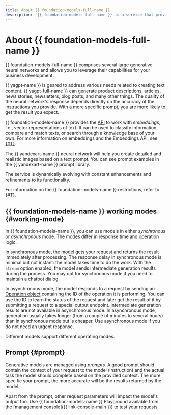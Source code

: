 ```yaml
---
title: About {{ foundation-models-full-name }}
description: '{{ foundation-models-full-name }} is a service that provides access to the APIs of large neural networks that can generate high-quality texts and images. {{ yagpt-full-name }} can generate product descriptions, articles, news stories, newsletters, blog posts, and many other things. {{ yandexart-name }} can create an image by description. The quality of the neural network''s response depends directly on the accuracy of the instructions you provide. With a more specific prompt, you are more likely to get the result you expect.'
---
```


# About {{ foundation-models-full-name }}

{{ foundation-models-full-name }} comprises several large generative neural networks and allows you to leverage their capabilities for your business development.

{{ yagpt-name }} is geared to address various needs related to creating text content. {{ yagpt-full-name }} can generate product descriptions, articles, news stories, newsletters, blog posts, and many other things. The quality of the neural network's response depends directly on the accuracy of the instructions you provide. With a more specific prompt, you are more likely to get the result you expect.

{{ foundation-models-name }} provides the [API](../embeddings/api-ref/index.md) to work with _embeddings_, i.e., vector representations of text. It can be used to classify information, compare and match texts, or search through a knowledge base of your own. For more information on embeddings and the Embeddings API, see [{#T}](./embeddings.md).

The {{ yandexart-name }} neural network will help you create detailed and realistic images based on a text prompt. You can see prompt examples in the {{ yandexart-name }} prompt library.

The service is dynamically evolving with constant enhancements and refinements to its functionality.

For information on the {{ foundation-models-name }} restrictions, refer to [{#T}](limits.md).

## {{ foundation-models-name }} working modes {#working-mode}

In {{ foundation-models-name }}, you can use models in either _synchronous_ or _asynchronous_ mode. The modes differ in response time and operation logic.

In synchronous mode, the model gets your request and returns the result immediately after processing. The response delay in synchronous mode is minimal but not instant: the model takes time to do the work. With the `stream` option enabled, the model sends intermediate generation results during the process. You may opt for synchronous mode if you need to maintain a chatbot dialog.

In asynchronous mode, the model responds to a request by sending an [Operation object](../../api-design-guide/concepts/operation.md) containing the ID of the operation it is performing. You can use the ID to learn the status of the request and later get the result of it by submitting a request to a special output endpoint. Intermediate generation results are not available in asynchronous mode. In asynchronous mode, generation usually takes longer (from a couple of minutes to several hours) than in synchronous mode but is cheaper. Use asynchronous mode if you do not need an urgent response.

Different models support different operating modes.

## Prompt {#prompt}

Generative models are managed using _prompts_. A good prompt should contain the context of your request to the model (instruction) and the actual task the model should complete based on the provided context. The more specific your prompt, the more accurate will be the results returned by the model.

Apart from the prompt, other request parameters will impact the model's output too. Use {{ foundation-models-name }} Playground available from the [management console]({{ link-console-main }}) to test your requests.
